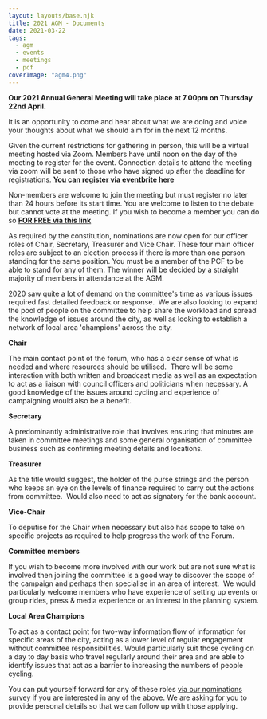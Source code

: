 ```yaml
---
layout: layouts/base.njk
title: 2021 AGM - Documents
date: 2021-03-22
tags: 
  - agm
  - events
  - meetings
  - pcf
coverImage: "agm4.png"
---
```


**Our 2021 Annual General Meeting will take place at 7.00pm on Thursday 22nd April.**

It is an opportunity to come and hear about what we are doing and voice your thoughts about what we should aim for in the next 12 months.

Given the current restrictions for gathering in person, this will be a virtual meeting hosted via Zoom. Members have until noon on the day of the meeting to register for the event. Connection details to attend the meeting via zoom will be sent to those who have signed up after the deadline for registrations. [**You can register via eventbrite here**](https://pcfagm21.eventbrite.co.uk)

Non-members are welcome to join the meeting but must register no later than 24 hours before its start time. You are welcome to listen to the debate but cannot vote at the meeting. If you wish to become a member you can do so [**FOR FREE via this link**](https://www.pompeybug.co.uk/join/)

As required by the constitution, nominations are now open for our officer roles of Chair, Secretary, Treasurer and Vice Chair. These four main officer roles are subject to an election process if there is more than one person standing for the same position. You must be a member of the PCF to be able to stand for any of them. The winner will be decided by a straight majority of members in attendance at the AGM.

2020 saw quite a lot of demand on the committee's time as various issues required fast detailed feedback or response.  We are also looking to expand the pool of people on the committee to help share the workload and spread the knowledge of issues around the city, as well as looking to establish a network of local area 'champions' across the city.

**Chair**

The main contact point of the forum, who has a clear sense of what is needed and where resources should be utilised.  There will be some interaction with both written and broadcast media as well as an expectation to act as a liaison with council officers and politicians when necessary. A good knowledge of the issues around cycling and experience of campaigning would also be a benefit.

**Secretary**

A predominantly administrative role that involves ensuring that minutes are taken in committee meetings and some general organisation of committee business such as confirming meeting details and locations.

**Treasurer**

As the title would suggest, the holder of the purse strings and the person who keeps an eye on the levels of finance required to carry out the actions from committee.  Would also need to act as signatory for the bank account.

**Vice-Chair**

To deputise for the Chair when necessary but also has scope to take on specific projects as required to help progress the work of the Forum.

**Committee members**

If you wish to become more involved with our work but are not sure what is involved then joining the committee is a good way to discover the scope of the campaign and perhaps then specialise in an area of interest.  We would particularly welcome members who have experience of setting up events or group rides, press & media experience or an interest in the planning system.

**Local Area Champions**

To act as a contact point for two-way information flow of information for specific areas of the city, acting as a lower level of regular engagement without committee responsibilities. Would particularly suit those cycling on a day to day basis who travel regularly around their area and are able to identify issues that act as a barrier to increasing the numbers of people cycling.

You can put yourself forward for any of these roles [via our nominations survey](https://www.surveymonkey.co.uk/r/VT985DZ) if you are interested in any of the above. We are asking for you to provide personal details so that we can follow up with those applying.

